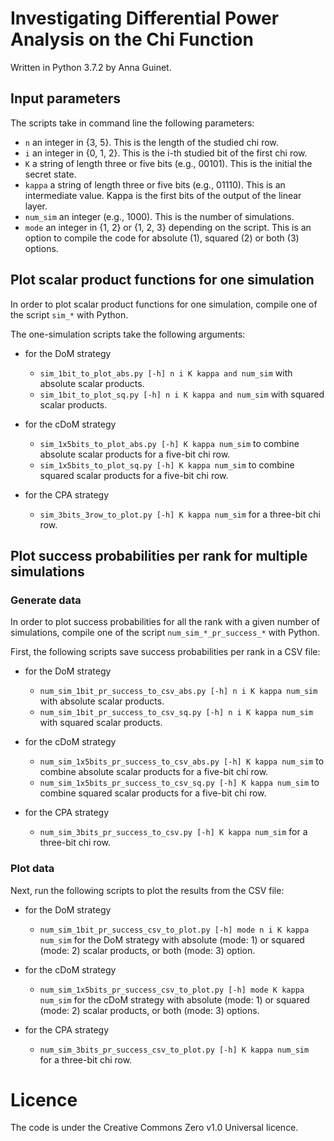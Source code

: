 # Investigating Differential Power Analysis on the Chi Function

Written in Python 3.7.2 by Anna Guinet.

## Input parameters

The scripts take in command line the following parameters:
- ```n``` an integer in {3, 5}. This is the length of the studied chi row.
- ```i``` an integer in {0, 1, 2}. This is the i-th studied bit of the first chi row.
- ```K``` a string of length three or five bits (e.g., 00101). This is the initial the secret state.
- ```kappa``` a string of length three or five bits (e.g., 01110). This is an intermediate value. Kappa is the first bits of the output of the linear layer.
- ```num_sim``` an integer (e.g., 1000). This is the number of simulations.
- ```mode``` an integer in {1, 2} or {1, 2, 3} depending on the script. This is an option to compile the code for absolute (1), squared (2) or both (3) options.

## Plot scalar product functions for one simulation

In order to plot scalar product functions for one simulation, compile one of the script ```sim_*``` with Python.

The one-simulation scripts take the following arguments:
- for the DoM strategy
  - ```sim_1bit_to_plot_abs.py [-h] n i K kappa and num_sim```  with absolute scalar products.
  - ```sim_1bit_to_plot_sq.py [-h] n i K kappa and num_sim```  with squared scalar products.

- for the cDoM strategy
  - ```sim_1x5bits_to_plot_abs.py [-h] K kappa num_sim```  to combine absolute scalar products for a five-bit chi row.
  - ```sim_1x5bits_to_plot_sq.py [-h] K kappa num_sim``` to combine squared scalar products for a five-bit chi row.

- for the CPA strategy
  - ```sim_3bits_3row_to_plot.py [-h] K kappa num_sim``` for a three-bit chi row.

## Plot success probabilities per rank for multiple simulations

### Generate data

In order to plot success probabilities for all the rank with a given number of simulations, compile one of the script ```num_sim_*_pr_success_*``` with Python.

First, the following scripts save success probabilities per rank in a CSV file:
- for the DoM strategy
	- ```num_sim_1bit_pr_success_to_csv_abs.py [-h] n i K kappa num_sim```  with absolute scalar products.
	- ```num_sim_1bit_pr_success_to_csv_sq.py [-h] n i K kappa num_sim```  with squared scalar products.

- for the cDoM strategy
	- ```num_sim_1x5bits_pr_success_to_csv_abs.py [-h] K kappa num_sim```  to combine absolute scalar products for a five-bit chi row.
	- ```num_sim_1x5bits_pr_success_to_csv_sq.py [-h] K kappa num_sim```  to combine squared scalar products for a five-bit chi row.

- for the CPA strategy
	- ```num_sim_3bits_pr_success_to_csv.py [-h] K kappa num_sim```  for a three-bit chi row.

### Plot data

Next, run the following scripts to plot the results from the CSV file:
- for the DoM strategy
	- ```num_sim_1bit_pr_success_csv_to_plot.py [-h] mode n i K kappa num_sim```  for the DoM strategy with absolute (mode: 1) or squared (mode: 2) scalar products, or both (mode: 3) option.

- for the cDoM strategy
	- ```num_sim_1x5bits_pr_success_csv_to_plot.py [-h] mode K kappa num_sim```  for the cDoM strategy with absolute (mode: 1) or squared (mode: 2) scalar products, or both (mode: 3) options.

- for the CPA strategy
	- ```num_sim_3bits_pr_success_csv_to_plot.py [-h] K kappa num_sim ``` for a three-bit chi row.


# Licence

The code is under the Creative Commons Zero v1.0 Universal licence.
